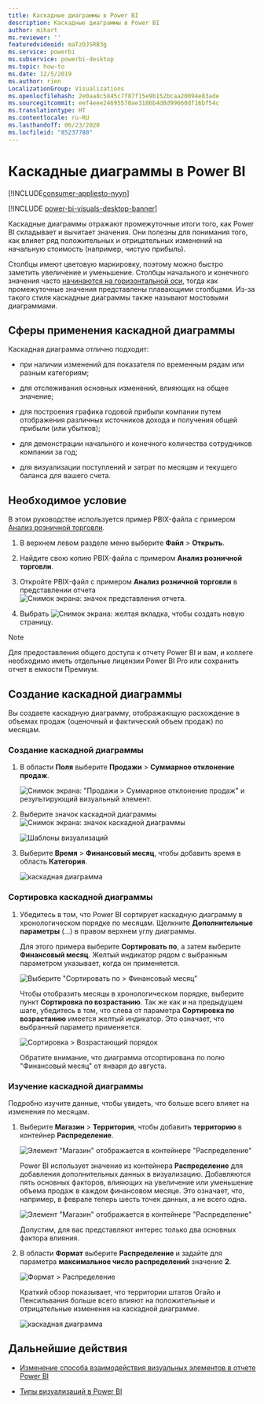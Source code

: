 ```yaml
---
title: Каскадные диаграммы в Power BI
description: Каскадные диаграммы в Power BI
author: mihart
ms.reviewer: ''
featuredvideoid: maTzOJSRB3g
ms.service: powerbi
ms.subservice: powerbi-desktop
ms.topic: how-to
ms.date: 12/5/2019
ms.author: rien
LocalizationGroup: Visualizations
ms.openlocfilehash: 2e0aa8c5845c7f87f15e9b152bcaa20094e83ade
ms.sourcegitcommit: eef4eee24695570ae3186b4d8d99660df16bf54c
ms.translationtype: HT
ms.contentlocale: ru-RU
ms.lasthandoff: 06/23/2020
ms.locfileid: "85237780"
---
```

# <a name="waterfall-charts-in-power-bi"></a>Каскадные диаграммы в Power BI

[!INCLUDE[consumer-appliesto-nyyn](../includes/consumer-appliesto-nyyn.md)]

[!INCLUDE [power-bi-visuals-desktop-banner](../includes/power-bi-visuals-desktop-banner.md)]

Каскадные диаграммы отражают промежуточные итоги того, как Power BI складывает и вычитает значения. Они полезны для понимания того, как влияет ряд положительных и отрицательных изменений на начальную стоимость (например, чистую прибыль).

Столбцы имеют цветовую маркировку, поэтому можно быстро заметить увеличение и уменьшение. Столбцы начального и конечного значения часто [начинаются на горизонтальной оси](https://support.office.com/article/Create-a-waterfall-chart-in-Office-2016-for-Windows-8de1ece4-ff21-4d37-acd7-546f5527f185#BKMK_Float "начало на горизонтальной оси"), тогда как промежуточные значения представлены плавающими столбцами. Из-за такого стиля каскадные диаграммы также называют мостовыми диаграммами.

## <a name="when-to-use-a-waterfall-chart"></a>Сферы применения каскадной диаграммы

Каскадная диаграмма отлично подходит:

* при наличии изменений для показателя по временным рядам или разным категориям;

* для отслеживания основных изменений, влияющих на общее значение;

* для построения графика годовой прибыли компании путем отображения различных источников дохода и получения общей прибыли (или убытков);

* для демонстрации начального и конечного количества сотрудников компании за год;

* для визуализации поступлений и затрат по месяцам и текущего баланса для вашего счета.

## <a name="prerequisite"></a>Необходимое условие

В этом руководстве используется пример PBIX-файла с примером [Анализ розничной торговли](https://download.microsoft.com/download/9/6/D/96DDC2FF-2568-491D-AAFA-AFDD6F763AE3/Retail%20Analysis%20Sample%20PBIX.pbix).

1. В верхнем левом разделе меню выберите **Файл** > **Открыть**.
   
2. Найдите свою копию PBIX-файла с примером **Анализ розничной торговли**.

1. Откройте PBIX-файл с примером **Анализ розничной торговли** в представлении отчета ![Снимок экрана: значок представления отчета](media/power-bi-visualization-kpi/power-bi-report-view.png).

1. Выбрать ![Снимок экрана: желтая вкладка,](media/power-bi-visualization-kpi/power-bi-yellow-tab.png) чтобы создать новую страницу.

> [!NOTE]
> Для предоставления общего доступа к отчету Power BI и вам, и коллеге необходимо иметь отдельные лицензии Power BI Pro или сохранить отчет в емкости Премиум.    

## <a name="create-a-waterfall-chart"></a>Создание каскадной диаграммы

Вы создаете каскадную диаграмму, отображающую расхождение в объемах продаж (оценочный и фактический объем продаж) по месяцам.

### <a name="build-the-waterfall-chart"></a>Создание каскадной диаграммы

1. В области **Поля** выберите **Продажи**  > **Суммарное отклонение продаж**.

   ![Снимок экрана: "Продажи > Суммарное отклонение продаж" и результирующий визуальный элемент.](media/power-bi-visualization-waterfall-charts/power-bi-bar.png)

1. Выберите значок каскадной диаграммы ![Снимок экрана: значок каскадной диаграммы](media/power-bi-visualization-waterfall-charts/power-bi-waterfall-icon.png)

    ![Шаблоны визуализаций](media/power-bi-visualization-waterfall-charts/convert-waterfall.png)

1. Выберите **Время** > **Финансовый месяц**, чтобы добавить время в область **Категория**.

    ![каскадная диаграмма](media/power-bi-visualization-waterfall-charts/power-bi-waterfall-month.png)

### <a name="sort-the-waterfall-chart"></a>Сортировка каскадной диаграммы

1. Убедитесь в том, что Power BI сортирует каскадную диаграмму в хронологическом порядке по месяцам. Щелкните **Дополнительные параметры** (...) в правом верхнем углу диаграммы.

    Для этого примера выберите **Сортировать по**, а затем выберите **Финансовый месяц**. Желтый индикатор рядом с выбранным параметром указывает, когда он применяется.

    ![Выберите "Сортировать по > Финансовый месяц"](media/power-bi-visualization-waterfall-charts/power-bi-sort-by-fiscalmonth.png)
    
    Чтобы отобразить месяцы в хронологическом порядке, выберите пункт **Сортировка по возрастанию**. Так же как и на предыдущем шаге, убедитесь в том, что слева от параметра **Сортировка по возрастанию** имеется желтый индикатор. Это означает, что выбранный параметр применяется.

    ![Сортировка > Возрастающий порядок](media/power-bi-visualization-waterfall-charts/power-bi-waterfall-ascending.png)

    

    Обратите внимание, что диаграмма отсортирована по полю "Финансовый месяц" от января до августа.  

### <a name="explore-the-waterfall-chart"></a>Изучение каскадной диаграммы

Подробно изучите данные, чтобы увидеть, что больше всего влияет на изменения по месяцам.

1.  Выберите **Магазин** > **Территория**, чтобы добавить **территорию** в контейнер **Распределение**.

    ![Элемент "Магазин" отображается в контейнере "Распределение"](media/power-bi-visualization-waterfall-charts/power-bi-waterfall-breakdown.png)

    Power BI использует значение из контейнера **Распределение** для добавления дополнительных данных в визуализацию. Добавляются пять основных факторов, влияющих на увеличение или уменьшение объема продаж в каждом финансовом месяце. Это означает, что, например, в феврале теперь шесть точек данных, а не всего одна.  

    ![Элемент "Магазин" отображается в контейнере "Распределение"](media/power-bi-visualization-waterfall-charts/power-bi-waterfall-breakdown-default.png)

    Допустим, для вас представляют интерес только два основных фактора влияния.

1. В области **Формат** выберите **Распределение** и задайте для параметра **максимальное число распределений** значение **2**.

    ![Формат > Распределение](media/power-bi-visualization-waterfall-charts/power-bi-waterfall-breakdown-two.png)

    Краткий обзор показывает, что территории штатов Огайо и Пенсильвания больше всего влияют на положительные и отрицательные изменения на каскадной диаграмме.

    ![каскадная диаграмма](media/power-bi-visualization-waterfall-charts/power-bi-axis-waterfall.png)

## <a name="next-steps"></a>Дальнейшие действия

* [Изменение способа взаимодействия визуальных элементов в отчете Power BI](../create-reports/service-reports-visual-interactions.md)

* [Типы визуализаций в Power BI](power-bi-visualization-types-for-reports-and-q-and-a.md)

